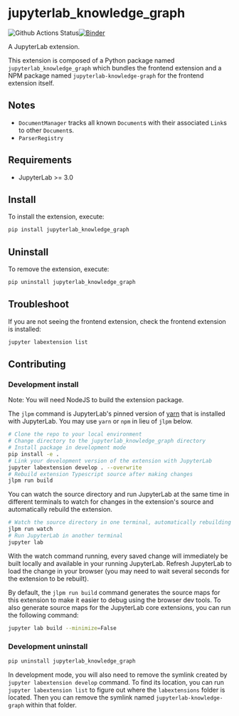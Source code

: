 # jupyterlab_knowledge_graph

![Github Actions Status](https://github.com/github_username/jupyterlab-knowledge-graph/workflows/Build/badge.svg)[![Binder](https://mybinder.org/badge_logo.svg)](https://mybinder.org/v2/gh/github_username/jupyterlab-knowledge-graph/main?urlpath=lab)

A JupyterLab extension.


This extension is composed of a Python package named `jupyterlab_knowledge_graph`
which bundles the frontend extension and a NPM package named `jupyterlab-knowledge-graph`
for the frontend extension itself.

## Notes
* `DocumentManager` tracks all known `Document`s with their associated `Link`s to other `Document`s. 
* `ParserRegistry`  


## Requirements

* JupyterLab >= 3.0

## Install

To install the extension, execute:

```bash
pip install jupyterlab_knowledge_graph
```

## Uninstall

To remove the extension, execute:

```bash
pip uninstall jupyterlab_knowledge_graph
```


## Troubleshoot

If you are not seeing
the frontend extension, check the frontend extension is installed:

```bash
jupyter labextension list
```


## Contributing

### Development install

Note: You will need NodeJS to build the extension package.

The `jlpm` command is JupyterLab's pinned version of
[yarn](https://yarnpkg.com/) that is installed with JupyterLab. You may use
`yarn` or `npm` in lieu of `jlpm` below.

```bash
# Clone the repo to your local environment
# Change directory to the jupyterlab_knowledge_graph directory
# Install package in development mode
pip install -e .
# Link your development version of the extension with JupyterLab
jupyter labextension develop . --overwrite
# Rebuild extension Typescript source after making changes
jlpm run build
```

You can watch the source directory and run JupyterLab at the same time in different terminals to watch for changes in the extension's source and automatically rebuild the extension.

```bash
# Watch the source directory in one terminal, automatically rebuilding when needed
jlpm run watch
# Run JupyterLab in another terminal
jupyter lab
```

With the watch command running, every saved change will immediately be built locally and available in your running JupyterLab. Refresh JupyterLab to load the change in your browser (you may need to wait several seconds for the extension to be rebuilt).

By default, the `jlpm run build` command generates the source maps for this extension to make it easier to debug using the browser dev tools. To also generate source maps for the JupyterLab core extensions, you can run the following command:

```bash
jupyter lab build --minimize=False
```

### Development uninstall

```bash
pip uninstall jupyterlab_knowledge_graph
```

In development mode, you will also need to remove the symlink created by `jupyter labextension develop`
command. To find its location, you can run `jupyter labextension list` to figure out where the `labextensions`
folder is located. Then you can remove the symlink named `jupyterlab-knowledge-graph` within that folder.
